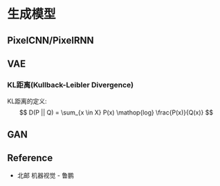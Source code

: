 # 生成模型

## PixelCNN/PixelRNN

## VAE

### KL距离(Kullback-Leibler Divergence)
KL距离的定义:
$$
D(P || Q) = \sum_{x \in X} P(x) \mathop{log} \frac{P(x)}{Q(x)}
$$


## GAN

## Reference
* 北邮 机器视觉 - 鲁鹏
